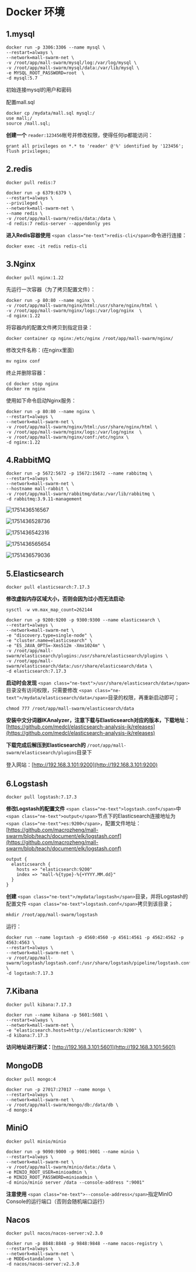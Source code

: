 # Docker 环境

## 1.mysql

```
docker run -p 3306:3306 --name mysql \
--restart=always \
--network=mall-swarm-net \
-v /root/app/mall-swarm/mysql/log:/var/log/mysql \
-v /root/app/mall-swarm/mysql/data:/var/lib/mysql \
-e MYSQL_ROOT_PASSWORD=root  \
-d mysql:5.7
```

初始连接mysql的用户和密码


配置mall.sql

```
docker cp /mydata/mall.sql mysql:/
use mall;/
source /mall.sql;
```

**创建一个** `reader:123456`帐号并修改权限，使得任何ip都能访问：

```
grant all privileges on *.* to 'reader' @'%' identified by '123456';
flush privileges;
```

## 2.redis

```
docker pull redis:7

docker run -p 6379:6379 \
--restart=always \
--privileged \
--network=mall-swarm-net \
--name redis \
-v /root/app/mall-swarm/redis/data:/data \
-d redis:7 redis-server --appendonly yes
```

**进入Redis容器使用** `<span class="ne-text">redis-cli</span>`命令进行连接：

```
docker exec -it redis redis-cli
```

## 3.Nginx

```
docker pull nginx:1.22
```

先运行一次容器（为了拷贝配置文件）：

```
docker run -p 80:80 --name nginx \
-v /root/app/mall-swarm/nginx/html:/usr/share/nginx/html \
-v /root/app/mall-swarm/nginx/logs:/var/log/nginx  \
-d nginx:1.22
```

将容器内的配置文件拷贝到指定目录：

```
docker container cp nginx:/etc/nginx /root/app/mall-swarm/nginx/
```

修改文件名称：(在nginx里面)

```
mv nginx conf
```

终止并删除容器：

```
cd docker stop nginx
docker rm nginx
```

使用如下命令启动Nginx服务：

```
docker run -p 80:80 --name nginx \
--restart=always \
--network=mall-swarm-net \
-v /root/app/mall-swarm/nginx/html:/usr/share/nginx/html \
-v /root/app/mall-swarm/nginx/logs:/var/log/nginx  \
-v /root/app/mall-swarm/nginx/conf:/etc/nginx \
-d nginx:1.22
```

## 4.RabbitMQ

```
docker run -p 5672:5672 -p 15672:15672 --name rabbitmq \
--restart=always \
--network=mall-swarm-net \
--hostname mall-rabbit \
-v /root/app/mall-swarm/rabbitmq/data:/var/lib/rabbitmq \
-d rabbitmq:3.9.11-management
```

![1751436516567](image/环境配置/1751436516567.png)

![1751436528736](image/环境配置/1751436528736.png)

![1751436542316](image/环境配置/1751436542316.png)

![1751436565654](image/环境配置/1751436565654.png)

![1751436579036](image/环境配置/1751436579036.png)

## 5.Elasticsearch

```
docker pull elasticsearch:7.17.3
```

**修改虚拟内存区域大小，否则会因为过小而无法启动:**

```
sysctl -w vm.max_map_count=262144
```

```
docker run -p 9200:9200 -p 9300:9300 --name elasticsearch \
--restart=always \
--network=mall-swarm-net \
-e "discovery.type=single-node" \
-e "cluster.name=elasticsearch" \
-e "ES_JAVA_OPTS=-Xms512m -Xmx1024m" \
-v /root/app/mall-swarm/elasticsearch/plugins:/usr/share/elasticsearch/plugins \
-v /root/app/mall-swarm/elasticsearch/data:/usr/share/elasticsearch/data \
-d elasticsearch:7.17.3
```

**启动时会发现** `<span class="ne-text">/usr/share/elasticsearch/data</span>`目录没有访问权限，只需要修改 `<span class="ne-text">/mydata/elasticsearch/data</span>`目录的权限，再重新启动即可；

```
chmod 777 /root/app/mall-swarm/elasticsearch/data
```

**安装中文分词器IKAnalyzer，注意下载与Elasticsearch对应的版本，下载地址：**[https://github.com/medcl/elasticsearch-analysis-ik/releases](https://github.com/medcl/elasticsearch-analysis-ik/releases)

**下载完成后解压到Elasticsearch的** `/root/app/mall-swarm/elasticsearch/plugins`目录下

登入网站：[http://192.168.3.101:9200](http://192.168.3.101:9200)

## 6.Logstash

```
docker pull logstash:7.17.3

```

**修改Logstash的配置文件** `<span class="ne-text">logstash.conf</span>`中 `<span class="ne-text">output</span>`节点下的Elasticsearch连接地址为 `<span class="ne-text">es:9200</span>`，配置文件地址：[https://github.com/macrozheng/mall-swarm/blob/teach/document/elk/logstash.conf](https://github.com/macrozheng/mall-swarm/blob/teach/document/elk/logstash.conf)

```
output {
  elasticsearch {
    hosts => "elasticsearch:9200"
    index => "mall-%{type}-%{+YYYY.MM.dd}"
  }
}
```

**创建** `<span class="ne-text">/mydata/logstash</span>`目录，并将Logstash的配置文件 `<span class="ne-text">logstash.conf</span>`拷贝到该目录；

```
mkdir /root/app/mall-swarm/logstash
```

运行：

```
docker run --name logstash -p 4560:4560 -p 4561:4561 -p 4562:4562 -p 4563:4563 \
--restart=always \
--network=mall-swarm-net \
-v /root/app/mall-swarm/logstash/logstash.conf:/usr/share/logstash/pipeline/logstash.conf \
-d logstash:7.17.3
```

## 7.Kibana

```
docker pull kibana:7.17.3
```

```
docker run --name kibana -p 5601:5601 \
--restart=always \
--network=mall-swarm-net \
-e "elasticsearch.hosts=http://elasticsearch:9200" \
-d kibana:7.17.3
```

**访问地址进行测试：**[http://192.168.3.101:5601](http://192.168.3.101:5601)

## MongoDB

```
docker pull mongo:4
```

```
docker run -p 27017:27017 --name mongo \
--restart=always \
--network=mall-swarm-net \
-v /root/app/mall-swarm/mongo/db:/data/db \
-d mongo:4
```

## MiniO

```
docker pull minio/minio
```

```
docker run -p 9090:9000 -p 9001:9001 --name minio \
--restart=always \
--network=mall-swarm-net \
-v /root/app/mall-swarm/minio/data:/data \
-e MINIO_ROOT_USER=minioadmin \
-e MINIO_ROOT_PASSWORD=minioadmin \
-d minio/minio server /data --console-address ":9001"
```

**注意使用** `<span class="ne-text">--console-address</span>`指定MinIO Console的运行端口（否则会随机端口运行）

## Nacos

```
docker pull nacos/nacos-server:v2.3.0
```

```
docker run -p 8848:8848 -p 9848:9848 --name nacos-registry \
--restart=always \
--network=mall-swarm-net \
-e MODE=standalone  \
-d nacos/nacos-server:v2.3.0
```
